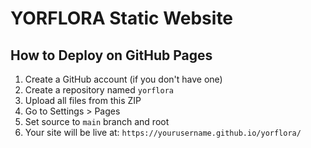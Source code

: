 # YORFLORA Static Website

## How to Deploy on GitHub Pages

1. Create a GitHub account (if you don't have one)
2. Create a repository named `yorflora`
3. Upload all files from this ZIP
4. Go to Settings > Pages
5. Set source to `main` branch and root
6. Your site will be live at: `https://yourusername.github.io/yorflora/`
